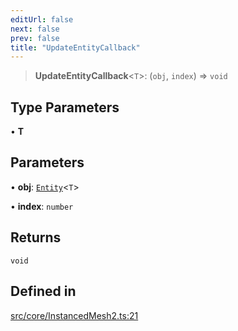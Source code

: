 ```yaml
---
editUrl: false
next: false
prev: false
title: "UpdateEntityCallback"
---
```


> **UpdateEntityCallback**\<`T`\>: (`obj`, `index`) => `void`

## Type Parameters

• **T**

## Parameters

• **obj**: [`Entity`](/api/type-aliases/entity/)\<`T`\>

• **index**: `number`

## Returns

`void`

## Defined in

[src/core/InstancedMesh2.ts:21](https://github.com/agargaro/instanced-mesh/blob/2f190ad5fd5081569022452a2d45df7354f092df/src/core/InstancedMesh2.ts#L21)
